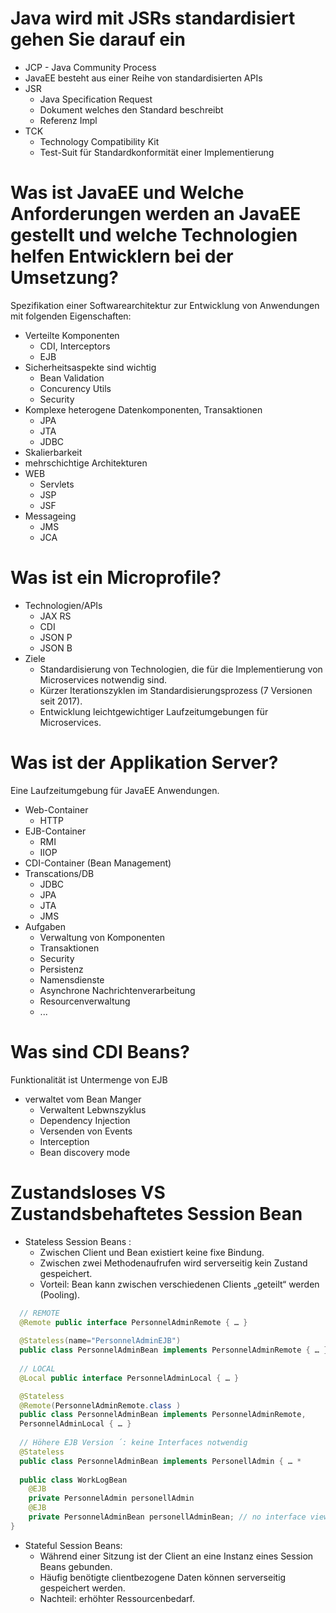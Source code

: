 # Java wird mit JSRs standardisiert gehen Sie darauf ein
  - JCP - Java Community Process
  - JavaEE besteht aus einer Reihe von standardisierten APIs
  - JSR
    - Java Specification Request 
    - Dokument welches den Standard beschreibt
    - Referenz Impl
  - TCK
    - Technology Compatibility Kit
    - Test-Suit für Standardkonformität einer Implementierung
  
# Was ist JavaEE und Welche Anforderungen werden an JavaEE gestellt und welche Technologien helfen Entwicklern bei der Umsetzung?
Spezifikation einer Softwarearchitektur zur Entwicklung von Anwendungen mit folgenden
Eigenschaften:
  - Verteilte Komponenten
    - CDI, Interceptors
    - EJB
  - Sicherheitsaspekte sind wichtig
    - Bean Validation
    - Concurency Utils
    - Security
  - Komplexe heterogene Datenkomponenten, Transaktionen
    - JPA
    - JTA
    - JDBC
  - Skalierbarkeit
  - mehrschichtige Architekturen
  - WEB
    - Servlets
    - JSP
    - JSF
  - Messageing
    - JMS
    - JCA
  
# Was ist ein Microprofile?
  - Technologien/APIs
    - JAX RS
    - CDI
    - JSON P
    - JSON B
  - Ziele
    - Standardisierung von Technologien, die für die Implementierung von Microservices notwendig sind.
    - Kürzer Iterationszyklen im Standardisierungsprozess (7 Versionen seit 2017).
    - Entwicklung leichtgewichtiger Laufzeitumgebungen für Microservices.
    
# Was ist der Applikation Server?
  Eine Laufzeitumgebung für JavaEE Anwendungen.
  - Web-Container
    - HTTP
  - EJB-Container
    - RMI
    - IIOP
  - CDI-Container (Bean Management)
  - Transcations/DB
    - JDBC
    - JPA
    - JTA
    - JMS
  - Aufgaben
    - Verwaltung von Komponenten
    - Transaktionen
    - Security
    - Persistenz
    - Namensdienste
    - Asynchrone Nachrichtenverarbeitung
    - Resourcenverwaltung
    - ...
    
# Was sind CDI Beans?
Funktionalität ist Untermenge von EJB
- verwaltet vom Bean Manger
  - Verwaltent Lebwnszyklus
  - Dependency Injection
  - Versenden von Events
  - Interception
  - Bean discovery mode
  
 
# Zustandsloses VS Zustandsbehaftetes Session Bean
  - Stateless Session Beans :
    - Zwischen Client und Bean existiert keine fixe Bindung.
    - Zwischen zwei Methodenaufrufen wird serverseitig kein Zustand gespeichert.
    - Vorteil: Bean kann zwischen verschiedenen Clients „geteilt“ werden (Pooling).
```Java
  // REMOTE
  @Remote public interface PersonnelAdminRemote { … }
  
  @Stateless(name="PersonnelAdminEJB")
  public class PersonnelAdminBean implements PersonnelAdminRemote { … }
  
  // LOCAL
  @Local public interface PersonnelAdminLocal { … }

  @Stateless 
  @Remote(PersonnelAdminRemote.class )
  public class PersonnelAdminBean implements PersonnelAdminRemote, 
  PersonnelAdminLocal { … }
  
  // Höhere EJB Version ´: keine Interfaces notwendig
  @Stateless
  public class PersonnelAdminBean implements PersonellAdmin { … *
  
  public class WorkLogBean
    @EJB
    private PersonnelAdmin personellAdmin
    @EJB
    private PersonnelAdminBean personellAdminBean; // no interface view
}
```
  - Stateful Session Beans:
    - Während einer Sitzung ist der Client an eine Instanz eines Session Beans gebunden.
    - Häufig benötigte clientbezogene Daten können serverseitig gespeichert werden.
    - Nachteil: erhöhter Ressourcenbedarf.
    
    
    
    
    
    
    
    
    
    
    
    
    
    
    
    
    
    
    
